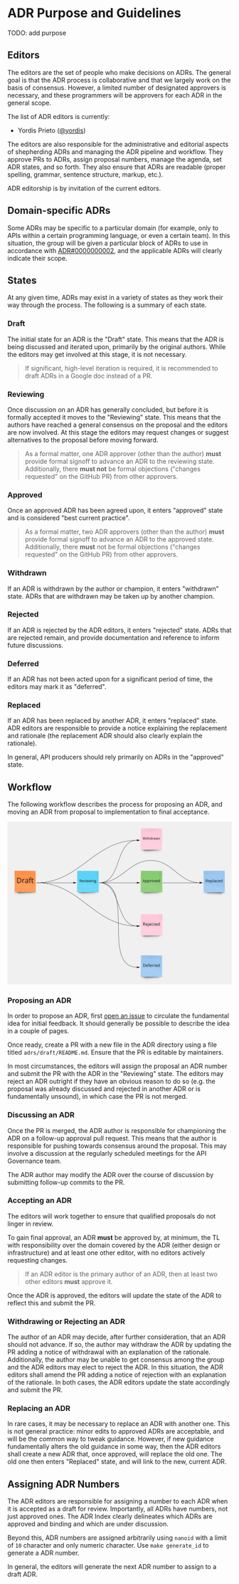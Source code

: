 # ADR Purpose and Guidelines

TODO: add purpose

## Editors

The editors are the set of people who make decisions on ADRs. The general goal
is that the ADR process is collaborative and that we largely work on the basis
of consensus. However, a limited number of designated approvers is necessary,
and these programmers will be approvers for each ADR in the general scope.

The list of ADR editors is currently:

- Yordis Prieto ([@yordis](https://github.com/yordis))

The editors are also responsible for the administrative and editorial aspects of
shepherding ADRs and managing the ADR pipeline and workflow. They approve PRs to
ADRs, assign proposal numbers, manage the agenda, set ADR states, and so forth.
They also ensure that ADRs are readable (proper spelling, grammar, sentence
structure, markup, etc.).

ADR editorship is by invitation of the current editors.

## Domain-specific ADRs

Some ADRs may be specific to a particular domain (for example, only to APIs
within a certain programming language, or even a certain team). In this
situation, the group will be given a particular block of ADRs to use in
accordance with [ADR#0000000002](../0000000002/README.md), and the applicable
ADRs will clearly indicate their scope.

## States

At any given time, ADRs may exist in a variety of states as they work their way
through the process. The following is a summary of each state.

### Draft

The initial state for an ADR is the "Draft" state. This means that the ADR is
being discussed and iterated upon, primarily by the original authors. While the
editors may get involved at this stage, it is not necessary.

> If significant, high-level iteration is required, it is recommended to
> draft ADRs in a Google doc instead of a PR.

### Reviewing

Once discussion on an ADR has generally concluded, but before it is formally
accepted it moves to the "Reviewing" state. This means that the authors have
reached a general consensus on the proposal and the editors are now involved.
At this stage the editors may request changes or suggest alternatives to the
proposal before moving forward.

> As a formal matter, one ADR approver (other than the author) **must** provide
> formal signoff to advance an ADR to the reviewing state. Additionally, there
> **must not** be formal objections ("changes requested" on the GitHub PR) from
> other approvers.

### Approved

Once an approved ADR has been agreed upon, it enters "approved" state and is
considered "best current practice".

> As a formal matter, two ADR approvers (other than the author) **must** provide
> formal signoff to advance an ADR to the approved state. Additionally, there
> **must** not be formal objections ("changes requested" on the GitHub PR) from
> other approvers.

### Withdrawn

If an ADR is withdrawn by the author or champion, it enters "withdrawn" state.
ADRs that are withdrawn may be taken up by another champion.

### Rejected

If an ADR is rejected by the ADR editors, it enters "rejected" state. ADRs that
are rejected remain, and provide documentation and reference to inform future
discussions.

### Deferred

If an ADR has not been acted upon for a significant period of time, the editors
may mark it as "deferred".

### Replaced

If an ADR has been replaced by another ADR, it enters "replaced" state. ADR
editors are responsible to provide a notice explaining the replacement and
rationale (the replacement ADR should also clearly explain the rationale).

In general, API producers should rely primarily on ADRs in the "approved" state.

## Workflow

The following workflow describes the process for proposing an ADR, and moving an
ADR from proposal to implementation to final acceptance.

![Workflow](./workflow.png)

### Proposing an ADR

In order to propose an ADR, first [open an issue](https://github.com/straw-hat-team/adr/issues/)
to circulate the fundamental idea for initial feedback. It should generally be
possible to describe the idea in a couple of pages.

Once ready, create a PR with a new file in the ADR directory using a file titled
`adrs/draft/README.md`. Ensure that the PR is editable by maintainers.

In most circumstances, the editors will assign the proposal an ADR number and
submit the PR with the ADR in the "Reviewing" state. The editors may reject an
ADR outright if they have an obvious reason to do so (e.g. the proposal was
already discussed and rejected in another ADR or is fundamentally unsound), in
which case the PR is not merged.

### Discussing an ADR

Once the PR is merged, the ADR author is responsible for championing the ADR on
a follow-up approval pull request. This means that the author is responsible for
pushing towards consensus around the proposal. This may involve a discussion at
the regularly scheduled meetings for the API Governance team.

The ADR author may modify the ADR over the course of discussion by submitting
follow-up commits to the PR.

### Accepting an ADR

The editors will work together to ensure that qualified proposals do not linger
in review.

To gain final approval, an ADR **must** be approved by, at minimum, the TL with
responsibility over the domain covered by the ADR (either design or infrastructure)
and at least one other editor, with no editors actively requesting changes.

> If an ADR editor is the primary author of an ADR, then at least two other
> editors **must** approve it.

Once the ADR is approved, the editors will update the state of the ADR to reflect
this and submit the PR.

### Withdrawing or Rejecting an ADR

The author of an ADR may decide, after further consideration, that an ADR should
not advance. If so, the author may withdraw the ADR by updating the PR adding a
notice of withdrawal with an explanation of the rationale. Additionally, the
author may be unable to get consensus among the group and the ADR editors may
elect to reject the ADR. In this situation, the ADR editors shall amend the PR
adding a notice of rejection with an explanation of the rationale. In both cases,
the ADR editors update the state accordingly and submit the PR.

### Replacing an ADR

In rare cases, it may be necessary to replace an ADR with another one. This is
not general practice: minor edits to approved ADRs are acceptable, and will be
the common way to tweak guidance. However, if new guidance fundamentally alters
the old guidance in some way, then the ADR editors shall create a new ADR that,
once approved, will replace the old one. The old one then enters "Replaced"
state, and will link to the new, current ADR.

## Assigning ADR Numbers

The ADR editors are responsible for assigning a number to each ADR when it is
accepted as a draft for review. Importantly, all ADRs have numbers, not just
approved ones. The ADR Index clearly delineates which ADRs are approved and
binding and which are under discussion.

Beyond this, ADR numbers are assigned arbitrarily using `nanoid` with a limit
of `10` character and only numeric character. Use `make generate_id` to generate
a ADR number.

In general, the editors will generate the next ADR number to assign to a draft
ADR.
